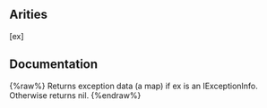 ## Arities
[ex]

## Documentation
{%raw%}
Returns exception data (a map) if ex is an IExceptionInfo.
   Otherwise returns nil.
{%endraw%}
